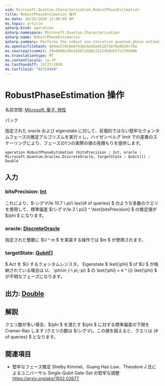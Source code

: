 ```yaml
---
uid: Microsoft.Quantum.Characterization.RobustPhaseEstimation
title: RobustPhaseEstimation 操作
ms.date: 10/26/2020 12:00:00 AM
ms.topic: article
qsharp.kind: operation
qsharp.namespace: Microsoft.Quantum.Characterization
qsharp.name: RobustPhaseEstimation
qsharp.summary: Performs the robust non-iterative quantum phase estimation algorithm for a given oracle `U` and eigenstate, and provides a single real-valued estimate of the phase with variance scaling at the Heisenberg limit.
ms.openlocfilehash: d04ee578c0e6f916e9a4da451075b79e0630c70a
ms.sourcegitcommit: 29e0d88a30e4166fa580132124b0eb57e1f0e986
ms.translationtype: MT
ms.contentlocale: ja-JP
ms.lasthandoff: 10/27/2020
ms.locfileid: "92714940"
---
```

# <a name="robustphaseestimation-operation"></a>RobustPhaseEstimation 操作

名前空間: [Microsoft. 量子. 特性](xref:Microsoft.Quantum.Characterization)

パック [](https://nuget.org/packages/)


指定された oracle および eigenstate に対して、反復的ではない堅牢なクォンタムフェーズの推定アルゴリズムを実行 `U` し、ハイゼンベルグ limit での差異のスケーリングにより、フェーズの1つの実際の値の見積もりを提供します。

```qsharp
operation RobustPhaseEstimation (bitsPrecision : Int, oracle : Microsoft.Quantum.Oracles.DiscreteOracle, targetState : Qubit[]) : Double
```


## <a name="input"></a>入力

### <a name="bitsprecision--int"></a>bitsPrecision: [Int](xref:microsoft.quantum.lang-ref.int)

これにより、$-シグマ/le 10.7 \ pi/\ text{# of queries} $ のような多数のクエリを使用して、標準偏差 $/シグマ/le 2 \ pi/2 ^ \text{bitsPrecision} $ の推定値が $/phi $ になります。


### <a name="oracle--discreteoracle"></a>oracle: [DiscreteOracle](xref:Microsoft.Quantum.Oracles.DiscreteOracle)

指定された整数に $U ^ m $ を実装する操作では $m $ が使用されます。


### <a name="targetstate--qubit"></a>targetState: [Qubit](xref:microsoft.quantum.lang-ref.qubit)[]

$ Act を $U するクォンタムレジスタ。 Eigenstate $ \ket{\phi} $ of $U $ が格納されている場合は $U、$ \phi\in (-\ pi,-pi) $ の \ket{\phi} = e ^ {i} \ket{\phi} $ が不明なフェーズになります。



## <a name="output--double"></a>出力: [Double](xref:microsoft.quantum.lang-ref.double)



## <a name="remarks"></a>解説

クエリ数が多い場合、$/phi $ を満たす $/phi $ に対する標準偏差の下限を Cramer-Rao します (クエリの数は $/シグマ)。この値を超えると、クエリは {# of queries} $ となります。

## <a name="references"></a>関連項目

- 堅牢なフェーズ推定 Shelby Kimmel、Guang Hao Low、Theodore J 氏によるユニバーサル Single-Qubit Gate-Set の堅牢な調整 https://arxiv.org/abs/1502.02677